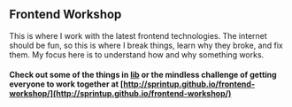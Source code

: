 ## Frontend Workshop

This is where I work with the latest frontend technologies. The internet should be fun, so this is where I break things, learn why they broke, and fix them. My focus here is to understand how and why something works.

#### Check out some of the things in [lib](https://github.com/sprintup/frontend-workshop/tree/master/lib) or the mindless challenge of getting everyone to work together at [http://sprintup.github.io/frontend-workshop/](http://sprintup.github.io/frontend-workshop/)

